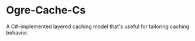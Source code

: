 # Ogre-Cache-Cs
A C#-implemented layered caching model that's useful for tailoring caching behavior.

